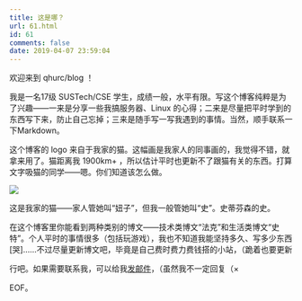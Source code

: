 ```yaml
---
title: 这是哪？
url: 61.html
id: 61
comments: false
date: 2019-04-07 23:59:04
---
```


欢迎来到 qhurc/blog ！

我是一名17级 SUSTech/CSE 学生，成绩一般，水平有限。写这个博客纯粹是为了兴趣——一来是分享一些我搞服务器、Linux 的心得；二来是尽量把平时学到的东西写下来，防止自己忘掉；三来是随手写一写我遇到的事情。当然，顺手联系一下Markdown。

这个博客的 logo 来自于我家的猫。这幅画是我家人的同事画的，我觉得不错，就拿来用了。猫距离我 1900km+ ，所以估计平时也更新不了跟猫有关的东西。打算文字吸猫的同学——嗯。你们知道该怎么做。

![](/images/cropped-neko-3.jpg)

这是我家的猫——家人管她叫“妞子”，但我一般管她叫“史”。史蒂芬森的史。

在这个博客里你能看到两种类别的博文——技术类博文“法克”和生活类博文“史特”。个人平时的事情很多（包括玩游戏），我也不知道我能坚持多久、写多少东西\[哭\]……不过尽量更新博文吧，毕竟是自己费时费力费钱搭的小站，（跪着也要更新

行吧。如果需要联系我，可以给我[发邮件](mailto:qshi@qhurc.com)，（虽然我不一定回复（×

EOF。

